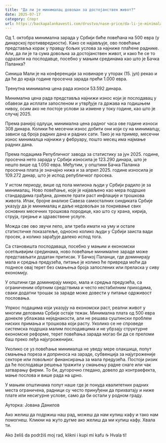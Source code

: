 ```yaml
---
title: "Да ли је минималац довољан за достојанствен живот?"
date: 2025-07-17
category: Спорт
url: https://backapalankavesti.com/drustvo/nase-price/da-li-je-minimalac-dovoljan-za-dostojanstven-zivot/
---
```


Од 1. октобра минимална зарада у Србији биће повећана на 500 евра (у динарској противвредности). Како се најављује, ово повећање представља корак у правцу бољих услова за најниже плаћене раднике. Али, да ли је та сума довољна за достојанствен живот, и како ће се то одразити на послодавце, посебно у мањим срединама као што је Бачка Паланка?

Синиша Мали је на конференцији за новинаре у уторак (15. јул) рекао и да ће до краја године просечна зарада прећи 1.000 евра.

Тренутна минимална цена рада износи 53.592 динара.

Минимална цена рада представља најнижи износ који је послодавац у обавези да исплати запосленом и утврђује га држава на годишњем нивоу, осим ако не постоје услови за измене у току године, као што је случај 2025.

Према ранијој одлуци, минимална цена радног часа ове године износи 308 динара. Колики ће месечни износ добити они који су на минималцу, зависи од броја радних дана и радних сати. Тако је на пример, месечни износ минималца најнижи у фебруару, пошто месец има најмање радних дана.

Према подацима Републичког завода за статистику за јун 2025. године, просечна нето зарада у Србији износила је 123.290 динара, што је нешто више од 1.050 евра. Међутим, у општини Бачка Паланка просечна плата је значајно нижа и за април 2025. године износила је 109.272 динар, што је испод републичког просека.

У истом периоду, више од пола милиона људи у Србији радило је за минималац. Ново повећање, које је најављено као мера подршке стандардима грађана, донекле прати раст инфлације и трошкова живота. Ипак, бројне анализе Савеза самосталних синдиката Србије указују да је минималац и даље недовољан за покривање свих основних месечних трошкова породице, као што су храна, кирија, струја, грејање и здравствене услуге.

Можда све ово звучи лепо, али треба имати на уму и остале статистичке показатеље, односно колико људи у Србији заиста вади просек, а колико зарађује далеко испод тога.

Са становишта послодаваца, посебно у мањим и економски осетљивијим срединама, ново повећање минималне зараде може представљати додатан притисак. У Бачкој Паланци, где доминирају мала и средња предузећа, питање је колико ће привреда моћи да поднесе овај терет без смањења броја запослених или преласка у сиву економију.

У општини где доминирају микро, мала и средња предузећа, са ограниченим обртним средствима и често нестабилним приходима, сваки додатни трошак за зараде може довести у питање одрживост пословања.

Упркос подацима који указују на економски раст, реални живот у многим деловима Србије остаје тежак. Минимална плата од 500 евра донекле ублажава неједнакости, али не решава суштински проблем ниских примања и трошкова који расту. Уколико се не спроведе системска подршка малим послодавцима и не убрзају структурне економске реформе, терет повећања зарада могао би да се преломи баш преко леђа најугроженијих.

Уколико се уз повећање минималца не уведу мере олакшица, попут смањења пореза и доприноса на зараде, субвенција за најугроженије секторе или повољног финансирања за мала предузећа. Постоји ризик да ће послодавци решења тражити у смањењу радне снаге или чак затварању фирми. То би, дугорочно гледано, довело до контраефекта, мање послова и више рада на црно.

У мањим општинама попут наше где је понуда квалитетних радних места ограничена, радници су често принуђени да прихватају и ниже плате или несигурне услове, само да би остали у родном граду.

Ауторка: Јована Данилов

Ако желиш да подржиш наш рад, можеш да нам купиш кафу и тако нам помогнеш. Кликни на жуто дугме ако желиш да ми купиш кафу. Хвала ти.

Ako želiš da podržiš moj rad, klikni i kupi mi kafu ☕ Hvala ti!

